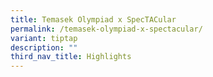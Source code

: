 ```yaml
---
title: Temasek Olympiad x SpecTACular
permalink: /temasek-olympiad-x-spectacular/
variant: tiptap
description: ""
third_nav_title: Highlights
---
```

